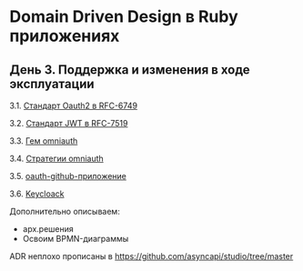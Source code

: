# Domain Driven Design в Ruby приложениях

## День 3. Поддержка и изменения в ходе эксплуатации

3.1. [Стандарт Oauth2 в RFC-6749](https://datatracker.ietf.org/doc/html/rfc6749)

3.2. [Стандарт JWT в RFC-7519](https://datatracker.ietf.org/doc/html/rfc7519)

3.3. [Гем omniauth](https://github.com/omniauth/omniauth)

3.4. [Стратегии omniauth](https://github.com/omniauth/omniauth/wiki/List-of-Strategies)

3.5. [oauth-github-приложение](oauth-github/README.md)

3.6. [Keycloack](keycloack/readme.md)


Дополнительно описываем:
- арх.решения
- Освоим BPMN-диаграммы

ADR неплохо прописаны в https://github.com/asyncapi/studio/tree/master
